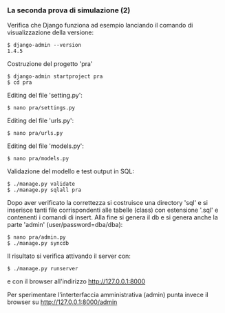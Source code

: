 
### La seconda prova di simulazione (2) ###

Verifica che Django funziona ad esempio lanciando il comando
di visualizzazione della versione:

	$ django-admin --version
	1.4.5

Costruzione del progetto 'pra'

	$ django-admin startproject pra
	$ cd pra

Editing del file 'setting.py':

	$ nano pra/settings.py

Editing del file 'urls.py':

	$ nano pra/urls.py 

Editing del file 'models.py':

	$ nano pra/models.py

Validazione del modello e test output in SQL:

	$ ./manage.py validate
	$ ./manage.py sqlall pra

Dopo aver verificato la correttezza si costruisce una
directory 'sql' e si inserisce tanti file corrispondenti
alle tabelle (class) con estensione '.sql' e contenenti
i comandi di insert. Alla fine si genera il db e si
genera anche la parte 'admin' (user/password=dba/dba):

	$ nano pra/admin.py
	$ ./manage.py syncdb

Il risultato si verifica attivando il server con:

	$ ./manage.py runserver

e con il browser all'indirizzo http://127.0.0.1:8000 

Per sperimentare l'interterfaccia amministrativa (admin)
punta invece il browser su http://127.0.0.1:8000/admin

